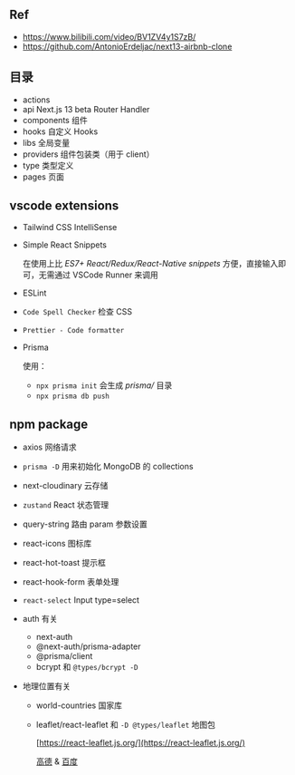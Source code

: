 ## Ref
- https://www.bilibili.com/video/BV1ZV4y1S7zB/
- https://github.com/AntonioErdeljac/next13-airbnb-clone

## 目录
- actions
- api Next.js 13 beta Router Handler
- components 组件
- hooks 自定义 Hooks
- libs 全局变量
- providers 组件包装类（用于 client）
- type 类型定义
- pages 页面

## vscode extensions
- Tailwind CSS IntelliSense
- Simple React Snippets

  在使用上比 *ES7+ React/Redux/React-Native snippets* 方便，直接输入即可，无需通过 VSCode Runner 来调用
- ESLint
- `Code Spell Checker` 检查 CSS
- `Prettier - Code formatter`
- Prisma
  
  使用：
  - `npx prisma init` 会生成 *prisma/* 目录
  - `npx prisma db push`

## npm package
- axios 网络请求
- `prisma -D` 用来初始化 MongoDB 的 collections

- next-cloudinary 云存储


- `zustand` React 状态管理
- query-string 路由 param 参数设置

- react-icons 图标库
- react-hot-toast 提示框

- react-hook-form 表单处理
- `react-select` Input type=select

- auth 有关
  - next-auth
  - @next-auth/prisma-adapter
  - @prisma/client
  - bcrypt 和 `@types/bcrypt -D`

- 地理位置有关
  - world-countries 国家库
  - leaflet/react-leaflet 和 `-D @types/leaflet` 地图包

    [https://react-leaflet.js.org/](https://react-leaflet.js.org/)

    [高德](https://uiwjs.github.io/react-amap/) & [百度](https://uiwjs.github.io/react-baidu-map/)